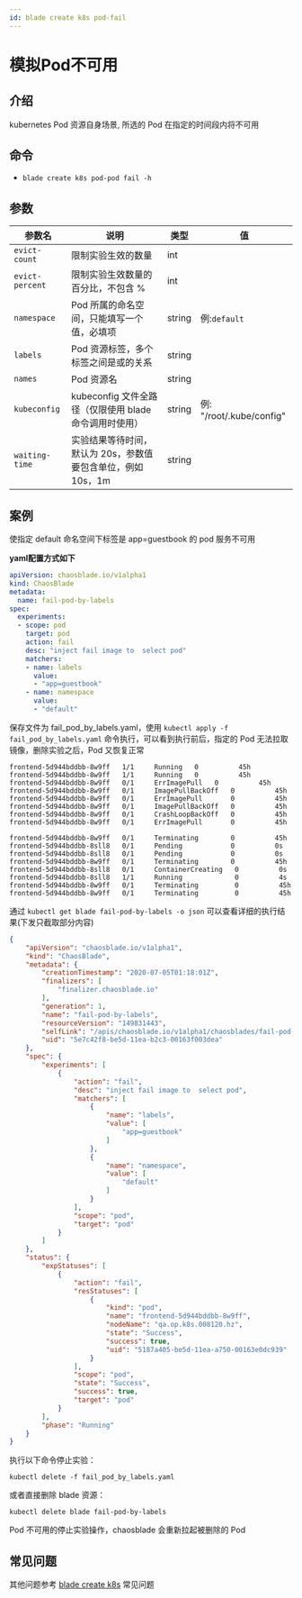 ```yaml
---
id: blade create k8s pod-fail
---
```


# 模拟Pod不可用

## 介绍
kubernetes Pod 资源自身场景, 所选的 Pod 在指定的时间段内将不可用

## 命令
* `blade create k8s pod-pod fail -h`

## 参数

| 参数名             | 说明                                   | 类型     | 值                       |
|-----------------|--------------------------------------|--------|-------------------------|
| `evict-count`   | 限制实验生效的数量                            | int    |                         |
| `evict-percent` | 限制实验生效数量的百分比，不包含 %                   | int    |                         |
| `namespace`     | Pod 所属的命名空间，只能填写一个值，必填项              | string | 例:`default`             |
| `labels`        | Pod 资源标签，多个标签之间是或的关系                 | string |                         |
| `names`         | Pod 资源名                              | string |                         |
| `kubeconfig`    | kubeconfig 文件全路径（仅限使用 blade 命令调用时使用） | string | 例: "/root/.kube/config" |
| `waiting-time`  | 实验结果等待时间，默认为 20s，参数值要包含单位，例如 10s，1m  | string |                         |


## 案例
使指定 default 命名空间下标签是 app=guestbook 的 pod 服务不可用

**yaml配置方式如下**
```yaml
apiVersion: chaosblade.io/v1alpha1
kind: ChaosBlade
metadata:
  name: fail-pod-by-labels
spec:
  experiments:
  - scope: pod
    target: pod
    action: fail
    desc: "inject fail image to  select pod"
    matchers:
    - name: labels
      value:
      - "app=guestbook"
    - name: namespace
      value:
      - "default"
```

保存文件为 fail_pod_by_labels.yaml，使用 `kubectl apply -f fail_pod_by_labels.yaml` 命令执行，可以看到执行前后，指定的 Pod 无法拉取镜像，删除实验之后，Pod 又恢复正常
```shell script
frontend-5d944bddbb-8w9ff   1/1     Running   0          45h
frontend-5d944bddbb-8w9ff   1/1     Running   0          45h
frontend-5d944bddbb-8w9ff   0/1     ErrImagePull   0          45h
frontend-5d944bddbb-8w9ff   0/1     ImagePullBackOff   0          45h
frontend-5d944bddbb-8w9ff   0/1     ErrImagePull       0          45h
frontend-5d944bddbb-8w9ff   0/1     ImagePullBackOff   0          45h
frontend-5d944bddbb-8w9ff   0/1     CrashLoopBackOff   0          45h
frontend-5d944bddbb-8w9ff   0/1     ErrImagePull       0          45h
```

```shell script
frontend-5d944bddbb-8w9ff   0/1     Terminating        0          45h
frontend-5d944bddbb-8sll8   0/1     Pending            0          0s
frontend-5d944bddbb-8sll8   0/1     Pending            0          0s
frontend-5d944bddbb-8w9ff   0/1     Terminating        0          45h
frontend-5d944bddbb-8sll8   0/1     ContainerCreating   0          0s
frontend-5d944bddbb-8sll8   1/1     Running             0          4s
frontend-5d944bddbb-8w9ff   0/1     Terminating         0          45h
frontend-5d944bddbb-8w9ff   0/1     Terminating         0          45h
```


通过 `kubectl get blade fail-pod-by-labels -o json` 可以查看详细的执行结果(下发只截取部分内容)
```json
{
    "apiVersion": "chaosblade.io/v1alpha1",
    "kind": "ChaosBlade",
    "metadata": {
        "creationTimestamp": "2020-07-05T01:18:01Z",
        "finalizers": [
            "finalizer.chaosblade.io"
        ],
        "generation": 1,
        "name": "fail-pod-by-labels",
        "resourceVersion": "149831443",
        "selfLink": "/apis/chaosblade.io/v1alpha1/chaosblades/fail-pod-by-labels",
        "uid": "5e7c42f8-be5d-11ea-b2c3-00163f003dea"
    },
    "spec": {
        "experiments": [
            {
                "action": "fail",
                "desc": "inject fail image to  select pod",
                "matchers": [
                    {
                        "name": "labels",
                        "value": [
                            "app=guestbook"
                        ]
                    },
                    {
                        "name": "namespace",
                        "value": [
                            "default"
                        ]
                    }
                ],
                "scope": "pod",
                "target": "pod"
            }
        ]
    },
    "status": {
        "expStatuses": [
            {
                "action": "fail",
                "resStatuses": [
                    {
                        "kind": "pod",
                        "name": "frontend-5d944bddbb-8w9ff",
                        "nodeName": "qa.op.k8s.008120.hz",
                        "state": "Success",
                        "success": true,
                        "uid": "5187a405-be5d-11ea-a750-00163e0dc939"
                    }
                ],
                "scope": "pod",
                "state": "Success",
                "success": true,
                "target": "pod"
            }
        ],
        "phase": "Running"
    }
}
```

执行以下命令停止实验：
```
kubectl delete -f fail_pod_by_labels.yaml
```
或者直接删除 blade 资源：
```
kubectl delete blade fail-pod-by-labels
```
Pod 不可用的停止实验操作，chaosblade 会重新拉起被删除的 Pod 


## 常见问题
其他问题参考 [blade create k8s](/docs/experiment-types/k8s/blade%20create%20k8s) 常见问题
